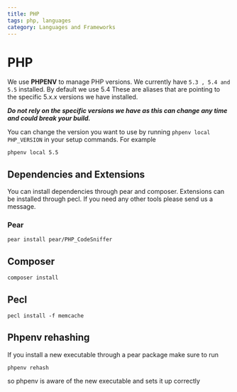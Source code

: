 ```yaml
---
title: PHP
tags: php, languages
category: Languages and Frameworks
---
```


# PHP
We use **PHPENV** to manage PHP versions. We currently have ```5.3 , 5.4 and 5.5``` installed. By default we use 5.4
These are aliases that are pointing to the specific 5.x.x versions we have installed.

***Do not rely on the specific versions we have as this can change any time and could break your build.***

You can change the version you want to use by running ```phpenv local PHP_VERSION``` in your setup commands.
For example

~~~shell
phpenv local 5.5
~~~

## Dependencies and Extensions

You can install dependencies through pear and composer. Extensions can be installed through pecl. If you need any other tools please send us a message.
### Pear

~~~shell
pear install pear/PHP_CodeSniffer
~~~

## Composer

~~~shell
composer install
~~~

## Pecl

~~~shell
pecl install -f memcache
~~~

## Phpenv rehashing
If you install a new executable through a pear package make sure to run

~~~shell
phpenv rehash
~~~

so phpenv is aware of the new executable and sets it up correctly
